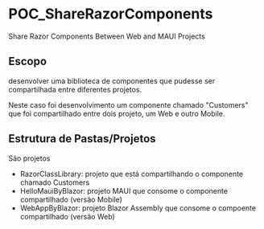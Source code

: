 # POC_ShareRazorComponents
 Share Razor Components Between Web and MAUI Projects

## Escopo

desenvolver uma biblioteca de componentes que pudesse ser compartilhada entre diferentes projetos.

Neste caso foi desenvolvimento um componente chamado "Customers" que foi compartilhado entre dois projeto, um Web e outro Mobile.

## Estrutura de Pastas/Projetos

 São projetos

 - RazorClassLibrary: projeto que está compartilhando o componente chamado Customers
 - HelloMauiByBlazor: projeto MAUI que consome o componente compartilhado (versão Mobile)
 - WebAppByBlazor: projeto Blazor Assembly que consome o compoente compartilhado (versão Web)
